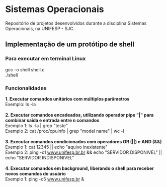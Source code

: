 # Sistemas Operacionais
Repositório de projetos desenvolvidos durante a disciplina Sistemas Operacionais, na UNIFESP - SJC.

## Implementação de um protótipo de shell

### Para executar em terminal Linux
gcc -o shell shell.c <br/>
./shell

### Funcionalidades
**1. Executar comandos unitários com múltiplos parâmetros** <br/>
Exemplo: ls -la <br/><br/>
**2. Executar comandos encadeados, utilizando operador pipe "|" para combinar saída e entrada entre n comandos** <br/>
Exemplo 1: ls -la | grep "teste" <br/>
Exemplo 2: cat /proc/cpuinfo | grep "model name" | wc -l <br/><br/>
**3. Executar comandos condicionados com operadores OR (||) e AND (&&)** <br/>
Exemplo 1: cat 12345 || echo "aquivo inexistente" <br/>
Exemplo 2: ping -c1 www.unifesp.br.br && echo "SERVIDOR DISPONIVEL" || echo "SERVIDOR INDISPONIVEL"<br/><br/>
**4. Executar comandos em background, liberando o shell para receber novos comandos do usuário** <br/>
Exemplo 1: ping -c5 www.unifesp.br &



